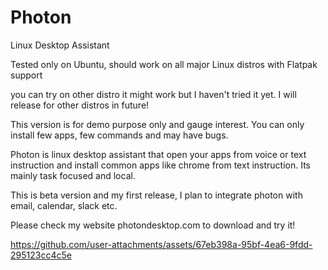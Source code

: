 # Photon
Linux Desktop Assistant

Tested only on Ubuntu, should work on all major Linux distros with Flatpak support

you can try on other distro it might work but I haven't tried it yet. I will release for other distros in future!


This version is for demo purpose only and gauge interest. You can only install few apps, few commands and may have bugs.

Photon is linux desktop assistant that open your apps from voice or text instruction and install common apps like chrome from text instruction. Its mainly task focused and local. 


This is beta version and my first release, I plan to integrate photon with email, calendar, slack etc. 

Please check my website photondesktop.com to download and try it!

https://github.com/user-attachments/assets/67eb398a-95bf-4ea6-9fdd-295123cc4c5e

